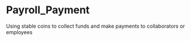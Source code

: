 # Payroll_Payment
Using stable coins to collect funds and make payments to collaborators or employees
